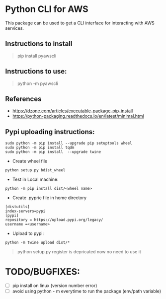 # Python CLI for AWS

This package can be used to get a CLI interface for interacting with AWS services.

## Instructions to install

> pip install pyawscli

## Instructions to use:

> python -m pyawscli

## References

- https://dzone.com/articles/executable-package-pip-install
- https://python-packaging.readthedocs.io/en/latest/minimal.html

## Pypi uploading instructions:

```
sudo python -m pip install --upgrade pip setuptools wheel
sudo python -m pip install tqdm
sudo python -m pip install  --upgrade twine
```

- Create wheel file

```
python setup.py bdist_wheel
```

- Test in Local machine:
```
python -m pip install dist/<wheel name>
```

- Create .pypric file in home directory

```
[distutils] 
index-servers=pypi
[pypi] 
repository = https://upload.pypi.org/legacy/ 
username =<username>
```


- Upload to pypi:

```
python -m twine upload dist/*
```

> python setup.py register is depricated now no need to use it



# TODO/BUGFIXES:


- [ ] pip install on linux (version number error)
- [ ] avoid using python - m everytime to run the package (env/path variable)